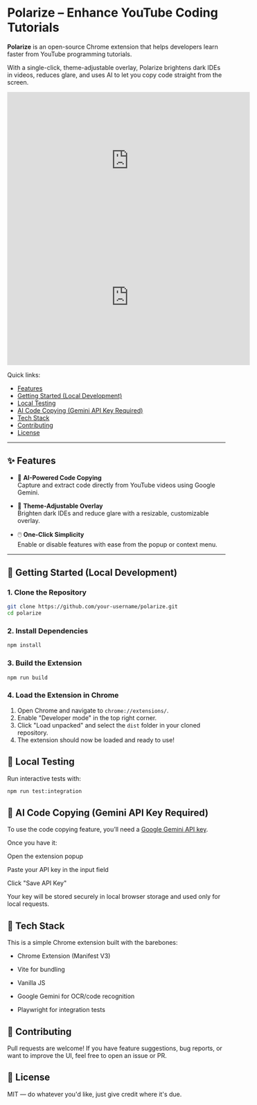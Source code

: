 # Polarize – Enhance YouTube Coding Tutorials

**Polarize** is an open-source Chrome extension that helps developers learn faster from YouTube programming tutorials.

With a single-click, theme-adjustable overlay, Polarize brightens dark IDEs in videos, reduces glare, and uses AI to let you copy code straight from the screen.


<iframe width="560" height="315" src="https://www.youtube.com/embed/j1TMdbrnl_A" frameborder="0" allowfullscreen></iframe>
<iframe width="560" height="315" src="https://www.youtube.com/embed/j1TMdbrnl_A?modestbranding=1" frameborder="0" allowfullscreen></iframe>


Quick links:

- [Features](#-features) 
- [Getting Started (Local Development)](#-getting-started-local-development)
- [Local Testing](#-local-testing)
- [AI Code Copying (Gemini API Key Required)](#-ai-code-copying-gemini-api-key-required)
- [Tech Stack](#-tech-stack)
- [Contributing](#-contributing)
- [License](#-license)

---

## ✨ Features

- 🎯 **AI-Powered Code Copying**  
  Capture and extract code directly from YouTube videos using Google Gemini.

- 🌈 **Theme-Adjustable Overlay**  
  Brighten dark IDEs and reduce glare with a resizable, customizable overlay.

- 🖱️ **One-Click Simplicity**  
  Enable or disable features with ease from the popup or context menu.

---

## 🚀 Getting Started (Local Development)

### 1. Clone the Repository

```bash
git clone https://github.com/your-username/polarize.git
cd polarize
```

### 2. Install Dependencies

```bash
npm install
```

### 3. Build the Extension

```bash
npm run build
``` 

### 4. Load the Extension in Chrome
1. Open Chrome and navigate to `chrome://extensions/`.
2. Enable "Developer mode" in the top right corner.
3. Click "Load unpacked" and select the `dist` folder in your cloned repository.
4. The extension should now be loaded and ready to use!


## 🧪 Local Testing

Run interactive tests with:

```bash
npm run test:integration
```

## 🔐 AI Code Copying (Gemini API Key Required)

To use the code copying feature, you’ll need a [Google Gemini API key](https://ai.google.dev/gemini-api/docs/api-key).

Once you have it:

Open the extension popup

Paste your API key in the input field

Click "Save API Key"

Your key will be stored securely in local browser storage and used only for local requests.

## 🧩 Tech Stack

This is a simple Chrome extension built with the barebones:

- Chrome Extension (Manifest V3)

- Vite for bundling

- Vanilla JS

- Google Gemini for OCR/code recognition

- Playwright for integration tests


## 👐 Contributing

Pull requests are welcome! If you have feature suggestions, bug reports, or want to improve the UI, feel free to open an issue or PR.

## 📄 License

MIT — do whatever you'd like, just give credit where it's due.


